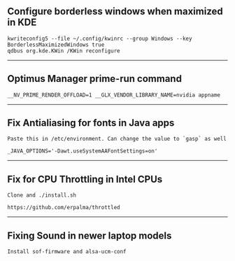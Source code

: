 ## Configure borderless windows when maximized in KDE

```
kwriteconfig5 --file ~/.config/kwinrc --group Windows --key BorderlessMaximizedWindows true
qdbus org.kde.KWin /KWin reconfigure
```
---

## Optimus Manager prime-run command 

```
__NV_PRIME_RENDER_OFFLOAD=1 __GLX_VENDOR_LIBRARY_NAME=nvidia appname
```
---

## Fix Antialiasing for fonts in Java apps

```
Paste this in /etc/environment. Can change the value to `gasp` as well

_JAVA_OPTIONS='-Dawt.useSystemAAFontSettings=on'
```
---

## Fix for CPU Throttling in Intel CPUs

```
Clone and ./install.sh

https://github.com/erpalma/throttled
```
---

## Fixing Sound in newer laptop models

```
Install sof-firmware and alsa-ucm-conf
```
